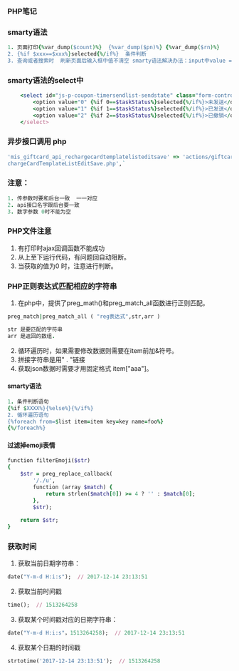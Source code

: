 ### PHP笔记

### smarty语法
```ruby
1. 页面打印{%var_dump($count)%}  {%var_dump($pn)%} {%var_dump($rn)%}
2. {%if $xxx==$xxx%}selected{%/if%}  条件判断
3. 查询或者搜索时  刷新页面后输入框中值不清空 smarty语法解决办法：input中value = {参数值}
```

### smarty语法的select中
```ruby
    <select id="js-p-coupon-timersendlist-sendstate" class="form-control">
        <option value="0" {%if 0==$taskStatus%}selected{%/if%}>未发送</option>
        <option value="1" {%if 1==$taskStatus%}selected{%/if%}>已发送</option>
        <option value="2" {%if 2==$taskStatus%}selected{%/if%}>已撤销</option>
    </select>
```


### 异步接口调用 php
```ruby
'mis_giftcard_api_rechargecardtemplatelisteditsave' => 'actions/giftcard/api/Re
chargeCardTemplateListEditSave.php',`
```

### 注意：
```ruby
1. 传参数时要和后台一致  一一对应 
2. api接口名字跟后台要一致
3. 数字参数 0时不能为空
```

### PHP文件注意
1. 有打印时ajax回调函数不能成功
2. 从上至下运行代码，有问题回自动阻断。
3. 当获取的值为0 时，注意进行判断。

### PHP正则表达式匹配相应的字符串
1. 在php中，提供了preg_math()和preg_match_all函数进行正则匹配。
```ruby
preg_match|preg_match_all ( "reg表达式",str,arr )

str 是要匹配的字符串
arr 是返回的数组.
```
2. 循环遍历时，如果需要修改数据则需要在item前加&符号。
3. 拼接字符串是用" . "链接
4. 获取json数据时需要才用固定格式 item["aaa"]。


#### smarty语法
```ruby
1. 条件判断语句
{%if $XXXX%}{%else%}{%/if%}
2. 循环遍历语句
{%foreach from=$list item=item key=key name=foo%}
{%/foreach%}
```
#### 过滤掉emoji表情
```ruby
function filterEmoji($str)
{
    $str = preg_replace_callback(
        '/./u',
        function (array $match) {
            return strlen($match[0]) >= 4 ? '' : $match[0];
        },
        $str);
 
    return $str;
}
```

### 获取时间
1. 获取当前日期字符串：
```ruby
date("Y-m-d H:i:s");  // 2017-12-14 23:13:51
```
2. 获取当前时间戳
```ruby
time();  // 1513264258
```
3. 获取某个时间戳对应的日期字符串：
```ruby
date("Y-m-d H:i:s"，1513264258);  // 2017-12-14 23:13:51
```
4. 获取某个日期的时间戳
```ruby
strtotime('2017-12-14 23:13:51');  // 1513264258
```